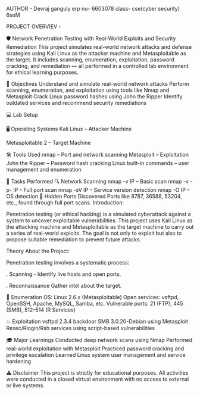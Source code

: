 AUTHOR - Devraj ganguly
erp no- 6603078
class- cse(cyber security) 6seM

PROJECT OVERVIEV  -

🛡 Network Penetration Testing with Real-World Exploits and Security Remediation
This project simulates real-world network attacks and defense strategies using Kali Linux as the attacker machine and Metasploitable as the target.
It includes scanning, enumeration, exploitation, password cracking, and remediation — all performed in a controlled lab environment for ethical learning purposes.

🎯 Objectives
Understand and simulate real-world network attacks
Perform scanning, enumeration, and exploitation using tools like Nmap and Metasploit
Crack Linux password hashes using John the Ripper
Identify outdated services and recommend security remediations

💻 Lab Setup

🖥 Operating Systems
Kali Linux – Attacker Machine

Metasploitable 2 – Target Machine

🛠 Tools Used
nmap – Port and network scanning
Metasploit – Exploitation
John the Ripper – Password hash cracking
Linux built-in commands – user management and enumeration

🚀 Tasks Performed
🔍 Network Scanning
nmap -v IP – Basic scan
nmap -v -p- IP – Full port scan
nmap -sV IP – Service version detection
nmap -O IP – OS detection
🔐 Hidden Ports Discovered
Ports like 8787, 36588, 53204, etc., found through full port scans.
Introduction:

Penetration testing (or ethical hacking) is a simulated cyberattack against
a system to uncover exploitable vulnerabilities. This project uses Kali Linux
as the attacking machine and Metasploitable as the target machine to carry out
a series of real-world exploits. The goal is not only to exploit
but also to propose suitable remediation to prevent future attacks.

Theory About the Project:

Penetration testing involves a systematic process:

. Scanning - Identify live hosts and open ports.

. Reconnaissance Gather intel about the target.

📡 Enumeration
OS: Linux 2.6.x (Metasploitable)
Open services: vsftpd, OpenSSH, Apache, MySQL, Samba, etc.
Vulnerable ports: 21 (FTP), 445 (SMB), 512–514 (R Services)

💥 Exploitation
vsftpd 2.3.4 backdoor
SMB 3.0.20-Debian using Metasploit
Rexec/Rlogin/Rsh services using script-based vulnerabilities

🎓 Major Learnings
Conducted deep network scans using Nmap
Performed real-world exploitation with Metasploit
Practiced password cracking and privilege escalation
Learned Linux system user management and service hardening

⚠ Disclaimer
This project is strictly for educational purposes. 
All activities were conducted in a closed virtual environment
with no access to external or live systems.
